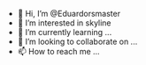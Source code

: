 - 👋 Hi, I’m @Eduardorsmaster
- 👀 I’m interested in skyline
- 🌱 I’m currently learning ...
- 💞️ I’m looking to collaborate on ...
- 📫 How to reach me ...

<!---
Eduardorsmaster/Eduardorsmaster is a ✨ special ✨ repository because its `README.md` (this file) appears on your GitHub profile.
You can click the Preview link to take a look at your changes.
--->
